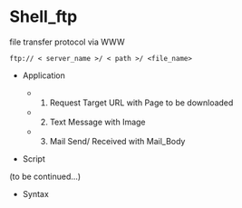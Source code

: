 # Shell_ftp
file transfer protocol via WWW

    ftp:// < server_name >/ < path >/ <file_name>
    
* Application

  * 1. Request Target URL with Page to be downloaded
 
  * 2. Text Message with Image
 
  * 3. Mail Send/ Received with Mail_Body
    
* Script

(to be continued...)

* Syntax

